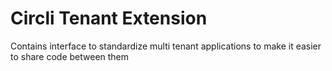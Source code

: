 # Circli Tenant Extension

Contains interface to standardize multi tenant applications 
to make it easier to share code between them
